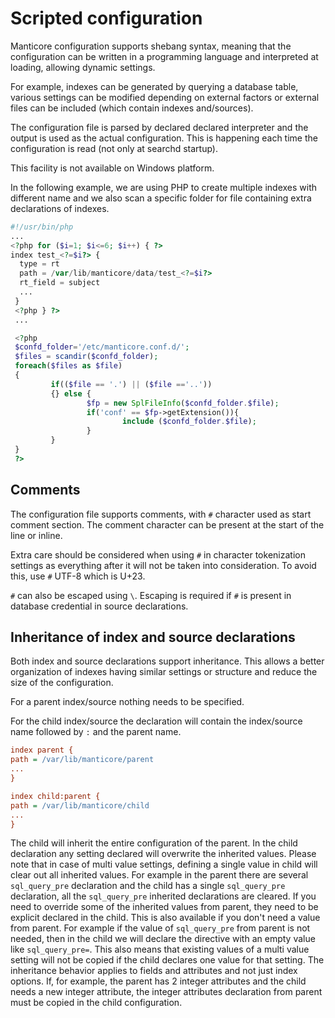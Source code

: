 # Scripted configuration

Manticore configuration supports shebang syntax, meaning that the configuration can be written in a programming language and interpreted at loading, allowing dynamic settings.

For example, indexes can be generated by querying a database table, various settings can be modified depending on external factors or external files can be included (which contain indexes and/sources).

The configuration file is parsed by declared declared interpreter and the output is used as the actual configuration. This is happening each time the configuration is read (not only at searchd startup).

This facility is not available on Windows platform.

In the following example, we are using PHP to create multiple indexes with different name and we also scan a specific folder for file containing extra declarations of indexes.

```php
#!/usr/bin/php
...
<?php for ($i=1; $i<=6; $i++) { ?>
index test_<?=$i?> {
  type = rt
  path = /var/lib/manticore/data/test_<?=$i?>
  rt_field = subject
  ...
 }
 <?php } ?>
 ...

 <?php
 $confd_folder='/etc/manticore.conf.d/';
 $files = scandir($confd_folder);
 foreach($files as $file)
 {
         if(($file == '.') || ($file =='..'))
         {} else {
                 $fp = new SplFileInfo($confd_folder.$file);
                 if('conf' == $fp->getExtension()){
                         include ($confd_folder.$file);
                 }
         }
 }
 ?>
```

## Comments

The configuration file supports comments, with `#` character used as start comment section. The comment character can be present at the start of the line or inline.

Extra care should be considered when using `#` in character tokenization settings as everything after it will not be taken into consideration. To avoid this, use `#` UTF-8 which is U+23.

`#` can also be escaped using `\`. Escaping is required if `#` is present in database credential in source declarations.

## Inheritance of index and source declarations

Both index and source declarations support inheritance. This allows a better organization of indexes having similar settings or structure and reduce the size of the configuration.

For a parent index/source nothing needs to be specified.

For the child index/source the declaration will contain the index/source name followed by `:` and the parent name.

```ini
index parent {
path = /var/lib/manticore/parent
...
}

index child:parent {
path = /var/lib/manticore/child
...
}
```

The child will inherit the entire configuration of the parent. In the child declaration any setting declared will overwrite the inherited values. Please note that in case of multi value settings, defining a single value in child will clear out all inherited values. For example in the parent there are several `sql_query_pre` declaration and the child has a single `sql_query_pre` declaration, all the `sql_query_pre` inherited declarations are cleared. If you need to override some of the inherited values from parent, they need to be explicit declared in the child. This is also available if you don't need a value from parent. For example if the value of `sql_query_pre` from parent is not needed, then in the child we will declare the directive with an empty value like `sql_query_pre=`. This also means that existing values of a multi value setting will not be copied if the child declares one value for that setting. The inheritance behavior applies to fields and attributes and not just index options. If, for example, the parent has 2 integer attributes and the child needs a new integer attribute, the integer attributes declaration from parent must be copied in the child configuration.
